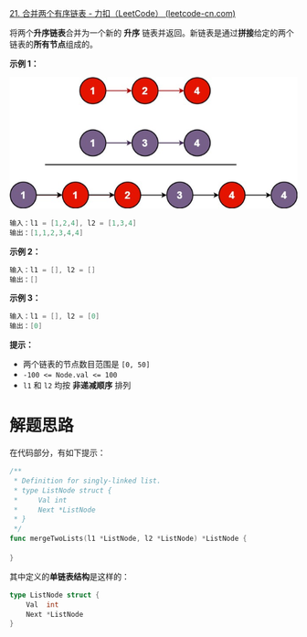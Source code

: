 [21. 合并两个有序链表 - 力扣（LeetCode） (leetcode-cn.com)](https://leetcode-cn.com/problems/merge-two-sorted-lists/)

将两个**升序链表**合并为一个新的 **升序** 链表并返回。新链表是通过**拼接**给定的两个链表的**所有节点**组成的。 

**示例 1：**

![](./Snipaste_2021-09-06_08-28-33.png)

~~~go
输入：l1 = [1,2,4], l2 = [1,3,4]
输出：[1,1,2,3,4,4]
~~~

**示例 2：**

```go
输入：l1 = [], l2 = []
输出：[]
```

**示例 3：**

```go
输入：l1 = [], l2 = [0]
输出：[0]
```

**提示：**

- 两个链表的节点数目范围是 `[0, 50]`
- `-100 <= Node.val <= 100`
- `l1` 和 `l2` 均按 **非递减顺序** 排列

# 解题思路

在代码部分，有如下提示：

~~~go
/**
 * Definition for singly-linked list.
 * type ListNode struct {
 *     Val int
 *     Next *ListNode
 * }
 */
func mergeTwoLists(l1 *ListNode, l2 *ListNode) *ListNode {

}
~~~

其中定义的**单链表结构**是这样的：

~~~go
type ListNode struct {
	Val  int
	Next *ListNode
}
~~~





